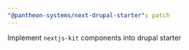 ```yaml
---
"@pantheon-systems/next-drupal-starter": patch
---
```


Implement `nextjs-kit` components into drupal starter
